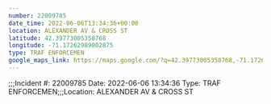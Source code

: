 ```yaml
---
number: 22009785
date_time: 2022-06-06T13:34:36+00:00
location: ALEXANDER AV & CROSS ST
latitude: 42.39773005358768
longitude: -71.17262989802875
type: TRAF ENFORCEMEN
google_maps_link: https://maps.google.com/?q=42.39773005358768,-71.17262989802875
---
```


;;;Incident #: 22009785  Date: 2022-06-06 13:34:36   Type: TRAF ENFORCEMEN;;;Location: ALEXANDER AV & CROSS ST
